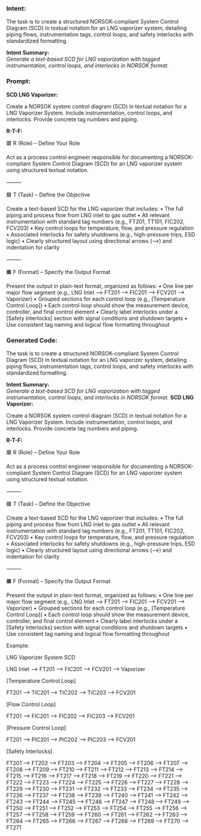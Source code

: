 ### Intent:
The task is to create a structured NORSOK-compliant System Control Diagram (SCD) in textual notation for an LNG vaporizer system, detailing piping flows, instrumentation tags, control loops, and safety interlocks with standardized formatting.  

**Intent Summary:**  
*Generate a text-based SCD for LNG vaporization with tagged instrumentation, control loops, and interlocks in NORSOK format.*

### Prompt:
**SCD LNG Vaporizer:**

Create a NORSOK system control diagram (SCD) in textual notation for a LNG Vaporizer System. Include instrumentation, control loops, and interlocks. Provide concrete tag numbers and piping.

**R-T-F:**

🟥 R (Role) – Define Your Role

Act as a process control engineer responsible for documenting a NORSOK-compliant System Control Diagram (SCD) for an LNG vaporizer system using structured textual notation.

⸻

🟩 T (Task) – Define the Objective

Create a text-based SCD for the LNG vaporizer that includes:
	•	The full piping and process flow from LNG inlet to gas outlet
	•	All relevant instrumentation with standard tag numbers (e.g., FT201, TT101, FIC202, FCV203)
	•	Key control loops for temperature, flow, and pressure regulation
	•	Associated interlocks for safety shutdowns (e.g., high-pressure trips, ESD logic)
	•	Clearly structured layout using directional arrows (-->) and indentation for clarity

⸻

🟧 F (Format) – Specify the Output Format

Present the output in plain-text format, organized as follows:
	•	One line per major flow segment (e.g., LNG Inlet --> FT201 --> FIC201 --> FCV201 --> Vaporizer)
	•	Grouped sections for each control loop (e.g., [Temperature Control Loop])
	•	Each control loop should show the measurement device, controller, and final control element
	•	Clearly label interlocks under a [Safety Interlocks] section with signal conditions and shutdown targets
	•	Use consistent tag naming and logical flow formatting throughout

### Generated Code:
The task is to create a structured NORSOK-compliant System Control Diagram (SCD) in textual notation for an LNG vaporizer system, detailing piping flows, instrumentation tags, control loops, and safety interlocks with standardized formatting.  

**Intent Summary:**  
*Generate a text-based SCD for LNG vaporization with tagged instrumentation, control loops, and interlocks in NORSOK format.*
**SCD LNG Vaporizer:**

Create a NORSOK system control diagram (SCD) in textual notation for a LNG Vaporizer System. Include instrumentation, control loops, and interlocks. Provide concrete tag numbers and piping.

**R-T-F:**

🟥 R (Role) – Define Your Role

Act as a process control engineer responsible for documenting a NORSOK-compliant System Control Diagram (SCD) for an LNG vaporizer system using structured textual notation.

⸻

🟩 T (Task) – Define the Objective

Create a text-based SCD for the LNG vaporizer that includes:
	•	The full piping and process flow from LNG inlet to gas outlet
	•	All relevant instrumentation with standard tag numbers (e.g., FT201, TT101, FIC202, FCV203)
	•	Key control loops for temperature, flow, and pressure regulation
	•	Associated interlocks for safety shutdowns (e.g., high-pressure trips, ESD logic)
	•	Clearly structured layout using directional arrows (-->) and indentation for clarity

⸻

🟧 F (Format) – Specify the Output Format

Present the output in plain-text format, organized as follows:
	•	One line per major flow segment (e.g., LNG Inlet --> FT201 --> FIC201 --> FCV201 --> Vaporizer)
	•	Grouped sections for each control loop (e.g., [Temperature Control Loop])
	•	Each control loop should show the measurement device, controller, and final control element
	•	Clearly label interlocks under a [Safety Interlocks] section with signal conditions and shutdown targets
	•	Use consistent tag naming and logical flow formatting throughout

Example:

LNG Vaporizer System SCD

LNG Inlet --> FT201 --> FIC201 --> FCV201 --> Vaporizer

[Temperature Control Loop]

FT201 --> TIC201 --> TIC202 --> TIC203 --> FCV201

[Flow Control Loop]

FT201 --> FIC201 --> FIC202 --> FIC203 --> FCV201

[Pressure Control Loop]

FT201 --> PIC201 --> PIC202 --> PIC203 --> FCV201

[Safety Interlocks]

FT201 --> FT202 --> FT203 --> FT204 --> FT205 --> FT206 --> FT207 --> FT208 --> FT209 --> FT210 --> FT211 --> FT212 --> FT213 --> FT214 --> FT215 --> FT216 --> FT217 --> FT218 --> FT219 --> FT220 --> FT221 --> FT222 --> FT223 --> FT224 --> FT225 --> FT226 --> FT227 --> FT228 --> FT229 --> FT230 --> FT231 --> FT232 --> FT233 --> FT234 --> FT235 --> FT236 --> FT237 --> FT238 --> FT239 --> FT240 --> FT241 --> FT242 --> FT243 --> FT244 --> FT245 --> FT246 --> FT247 --> FT248 --> FT249 --> FT250 --> FT251 --> FT252 --> FT253 --> FT254 --> FT255 --> FT256 --> FT257 --> FT258 --> FT259 --> FT260 --> FT261 --> FT262 --> FT263 --> FT264 --> FT265 --> FT266 --> FT267 --> FT268 --> FT269 --> FT270 --> FT271
